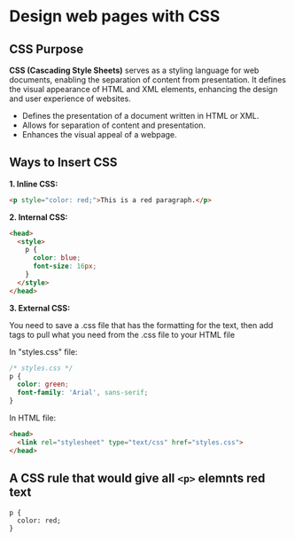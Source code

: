 
# Design web pages with CSS

## **CSS Purpose**
**CSS (Cascading Style Sheets)** serves as a styling language for web documents, enabling the separation of content from presentation. It defines the visual appearance of HTML and XML elements, enhancing the design and user experience of websites.

- Defines the presentation of a document written in HTML or XML.
- Allows for separation of content and presentation.
- Enhances the visual appeal of a webpage.

## **Ways to Insert CSS**

**1. Inline CSS:**
```html
<p style="color: red;">This is a red paragraph.</p>
```

**2. Internal CSS:**
```html
<head>
  <style>
    p {
      color: blue;
      font-size: 16px;
    }
  </style>
</head>
```

**3. External CSS:**

You need to save a .css file that has the formatting for the text, then add tags to pull what you need from the .css file to your HTML file 

In "styles.css" file:
```css
/* styles.css */
p {
  color: green;
  font-family: 'Arial', sans-serif;
}
```

In HTML file:
```html
<head>
  <link rel="stylesheet" type="text/css" href="styles.css">
</head>
```

## A CSS rule that would give all `<p>` elemnts red text

```
p {
  color: red;
}
```



<!-- 
What is the purpose of CSS?
What are the three ways to insert CSS into your project?
Write an example of a CSS rule that would give all <p> elements red text 
-->
